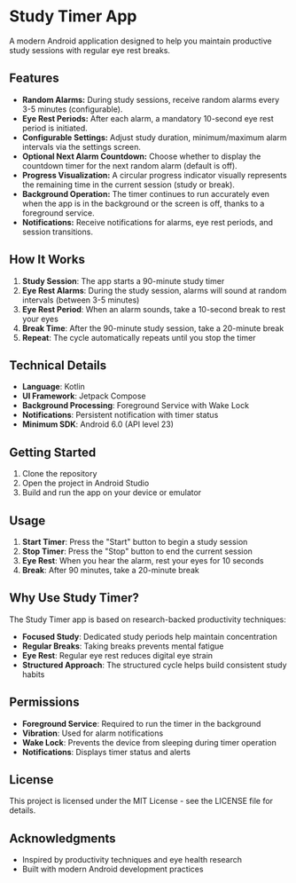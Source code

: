 # Study Timer App

A modern Android application designed to help you maintain productive study sessions with regular eye rest breaks.

## Features

*   **Random Alarms:** During study sessions, receive random alarms every 3-5 minutes (configurable).
*   **Eye Rest Periods:** After each alarm, a mandatory 10-second eye rest period is initiated.
*   **Configurable Settings:** Adjust study duration, minimum/maximum alarm intervals via the settings screen.
*   **Optional Next Alarm Countdown:** Choose whether to display the countdown timer for the next random alarm (default is off).
*   **Progress Visualization:** A circular progress indicator visually represents the remaining time in the current session (study or break).
*   **Background Operation:** The timer continues to run accurately even when the app is in the background or the screen is off, thanks to a foreground service.
*   **Notifications:** Receive notifications for alarms, eye rest periods, and session transitions.

## How It Works

1. **Study Session**: The app starts a 90-minute study timer
2. **Eye Rest Alarms**: During the study session, alarms will sound at random intervals (between 3-5 minutes)
3. **Eye Rest Period**: When an alarm sounds, take a 10-second break to rest your eyes
4. **Break Time**: After the 90-minute study session, take a 20-minute break
5. **Repeat**: The cycle automatically repeats until you stop the timer

## Technical Details

- **Language**: Kotlin
- **UI Framework**: Jetpack Compose
- **Background Processing**: Foreground Service with Wake Lock
- **Notifications**: Persistent notification with timer status
- **Minimum SDK**: Android 6.0 (API level 23)

## Getting Started

1. Clone the repository
2. Open the project in Android Studio
3. Build and run the app on your device or emulator

## Usage

1. **Start Timer**: Press the "Start" button to begin a study session
2. **Stop Timer**: Press the "Stop" button to end the current session
3. **Eye Rest**: When you hear the alarm, rest your eyes for 10 seconds
4. **Break**: After 90 minutes, take a 20-minute break

## Why Use Study Timer?

The Study Timer app is based on research-backed productivity techniques:

- **Focused Study**: Dedicated study periods help maintain concentration
- **Regular Breaks**: Taking breaks prevents mental fatigue
- **Eye Rest**: Regular eye rest reduces digital eye strain
- **Structured Approach**: The structured cycle helps build consistent study habits

## Permissions

- **Foreground Service**: Required to run the timer in the background
- **Vibration**: Used for alarm notifications
- **Wake Lock**: Prevents the device from sleeping during timer operation
- **Notifications**: Displays timer status and alerts

## License

This project is licensed under the MIT License - see the LICENSE file for details.

## Acknowledgments

- Inspired by productivity techniques and eye health research
- Built with modern Android development practices
